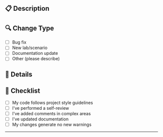 ## 📋 Description

<!-- Briefly describe your changes -->

## 🔍 Change Type

-   [ ] Bug fix
-   [ ] New lab/scenario
-   [ ] Documentation update
-   [ ] Other (please describe)

## 📝 Details

## 📝 Checklist

-   [ ] My code follows project style guidelines
-   [ ] I've performed a self-review
-   [ ] I've added comments in complex areas
-   [ ] I've updated documentation
-   [ ] My changes generate no new warnings

---

